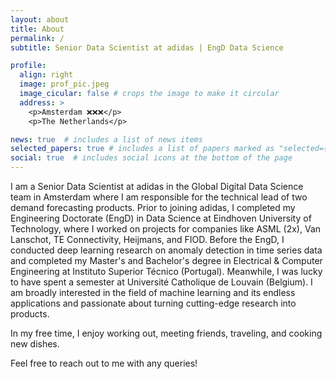 ```yaml
---
layout: about
title: About
permalink: /
subtitle: Senior Data Scientist at adidas | EngD Data Science

profile:
  align: right
  image: prof_pic.jpeg
  image_cicular: false # crops the image to make it circular
  address: >
    <p>Amsterdam ❌❌❌</p>
    <p>The Netherlands</p>

news: true  # includes a list of news items
selected_papers: true # includes a list of papers marked as "selected={true}"
social: true  # includes social icons at the bottom of the page
---
```


I am a Senior Data Scientist at adidas in the Global Digital Data Science team in Amsterdam where I am responsible for the technical lead of two demand forecasting products. Prior to joining adidas, I completed my Engineering Doctorate (EngD) in Data Science at Eindhoven University of Technology, where I worked on projects for companies like ASML (2x), Van Lanschot, TE Connectivity, Heijmans, and FIOD. Before the EngD, I conducted deep learning research  on anomaly detection in time series data and completed my Master's and Bachelor's degree in Electrical & Computer Engineering at Instituto Superior Técnico (Portugal). Meanwhile, I was lucky to have spent a semester at Université Catholique de Louvain (Belgium).
I am broadly interested in the field of machine learning and its endless applications and passionate about turning cutting-edge research into products.

In my free time, I enjoy working out, meeting friends, traveling, and cooking new dishes.

Feel free to reach out to me with any queries!
